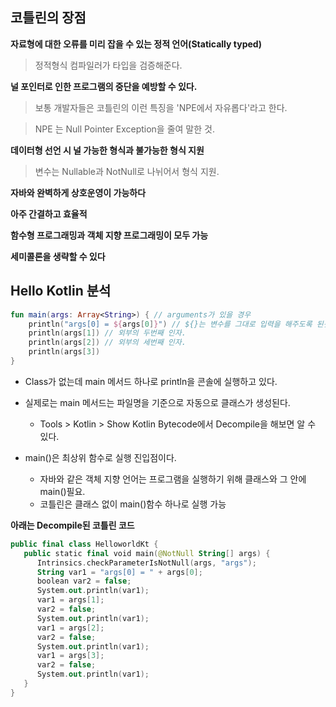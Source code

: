 ## 코틀린의 장점

**자료형에 대한 오류를 미리 잡을 수 있는 정적 언어(Statically typed)**
> 정적형식 컴파일러가 타입을 검증해준다. 

**널 포인터로 인한 프로그램의 중단을 예방할 수 있다.**
> 보통 개발자들은 코틀린의 이런 특징을 'NPE에서 자유롭다'라고 한다.

> NPE 는 Null Pointer Exception을 줄여 말한 것.

**데이터형 선언 시 널 가능한 형식과 불가능한 형식 지원**
> 변수는 Nullable과 NotNull로 나뉘어서 형식 지원. 

**자바와 완벽하게 상호운영이 가능하다**

**아주 간결하고 효율적**

**함수형 프로그래밍과 객체 지향 프로그래밍이 모두 가능**

**세미콜론을 생략할 수 있다**



## Hello Kotlin 분석

```kotlin
fun main(args: Array<String>) { // arguments가 있을 경우
    println("args[0] = ${args[0]}") // ${}는 변수를 그대로 입력을 해주도록 된것.
    println(args[1]) // 외부의 두번째 인자.
    println(args[2]) // 외부의 세번째 인자. 
    println(args[3])
}
```
- Class가 없는데 main 메서드 하나로 println을 콘솔에 실행하고 있다.
- 실제로는 main 메서드는 파일명을 기준으로 자동으로 클래스가 생성된다.
    - Tools > Kotlin > Show Kotlin Bytecode에서 Decompile을 해보면 알 수 있다. 

- main()은 최상위 함수로 실행 진입점이다. 
    - 자바와 같은 객체 지향 언어는 프로그램을 실행하기 위해 클래스와 그 안에 main()필요.
    - 코틀린은 클래스 없이 main()함수 하나로 실행 가능



**아래는 Decompile된 코틀린 코드**
```kotlin
public final class HelloworldKt {
   public static final void main(@NotNull String[] args) {
      Intrinsics.checkParameterIsNotNull(args, "args");
      String var1 = "args[0] = " + args[0];
      boolean var2 = false;
      System.out.println(var1);
      var1 = args[1];
      var2 = false;
      System.out.println(var1);
      var1 = args[2];
      var2 = false;
      System.out.println(var1);
      var1 = args[3];
      var2 = false;
      System.out.println(var1);
   }
}
```